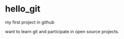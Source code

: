 hello_git
=========

my first project in github

want to learn git and participate in open source projects.
